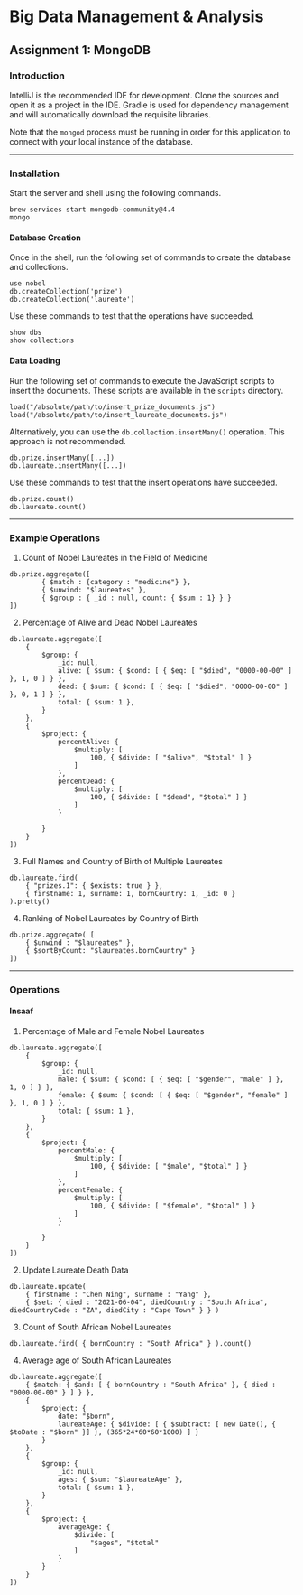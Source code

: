 # Big Data Management & Analysis

## Assignment 1: MongoDB

### Introduction

IntelliJ is the recommended IDE for development. Clone the sources and open it as a project in the IDE.
Gradle is used for dependency management and will automatically download the requisite libraries.

Note that the `mongod` process must be running in order for this application to connect with your local instance of the database.

---

### Installation

Start the server and shell using the following commands.

```
brew services start mongodb-community@4.4
mongo
```

#### Database Creation

Once in the shell, run the following set of commands to create the database and collections.

```
use nobel
db.createCollection('prize')
db.createCollection('laureate')
```

Use these commands to test that the operations have succeeded.

```
show dbs
show collections
```

#### Data Loading

Run the following set of commands to execute the JavaScript scripts to insert the documents.
These scripts are available in the `scripts` directory.

```
load("/absolute/path/to/insert_prize_documents.js")
load("/absolute/path/to/insert_laureate_documents.js")
```

Alternatively, you can use the `db.collection.insertMany()` operation. This approach is not recommended.

```
db.prize.insertMany([...])
db.laureate.insertMany([...])
```

Use these commands to test that the insert operations have succeeded.

```
db.prize.count()
db.laureate.count()
```

---

### Example Operations

1. Count of Nobel Laureates in the Field of Medicine

```
db.prize.aggregate([
        { $match : {category : "medicine"} },
        { $unwind: "$laureates" },
        { $group : { _id : null, count: { $sum : 1} } }
])
```

2. Percentage of Alive and Dead Nobel Laureates

```
db.laureate.aggregate([
    {
        $group: {
            _id: null,
            alive: { $sum: { $cond: [ { $eq: [ "$died", "0000-00-00" ] }, 1, 0 ] } },
            dead: { $sum: { $cond: [ { $eq: [ "$died", "0000-00-00" ] }, 0, 1 ] } },
            total: { $sum: 1 },
        }
    },
    {
        $project: {
            percentAlive: {
                $multiply: [
                    100, { $divide: [ "$alive", "$total" ] }
                ]
            },
            percentDead: {
                $multiply: [
                    100, { $divide: [ "$dead", "$total" ] }
                ]
            }

        }
    }
])
```

3. Full Names and Country of Birth of Multiple Laureates

```
db.laureate.find(
    { "prizes.1": { $exists: true } },
    { firstname: 1, surname: 1, bornCountry: 1, _id: 0 }
).pretty()
```

4. Ranking of Nobel Laureates by Country of Birth

```
db.prize.aggregate( [
    { $unwind : "$laureates" },
    { $sortByCount: "$laureates.bornCountry" }
])
```

---

### Operations

#### Insaaf

1. Percentage of Male and Female Nobel Laureates

```
db.laureate.aggregate([
    {
        $group: {
            _id: null,
            male: { $sum: { $cond: [ { $eq: [ "$gender", "male" ] }, 1, 0 ] } },
            female: { $sum: { $cond: [ { $eq: [ "$gender", "female" ] }, 1, 0 ] } },
            total: { $sum: 1 },
        }
    },
    {
        $project: {
            percentMale: {
                $multiply: [
                    100, { $divide: [ "$male", "$total" ] }
                ]
            },
            percentFemale: {
                $multiply: [
                    100, { $divide: [ "$female", "$total" ] }
                ]
            }

        }
    }
])
```

2. Update Laureate Death Data

```
db.laureate.update(
    { firstname : "Chen Ning", surname : "Yang" },
    { $set: { died : "2021-06-04", diedCountry : "South Africa", diedCountryCode : "ZA", diedCity : "Cape Town" } } )
```

3. Count of South African Nobel Laureates

```
db.laureate.find( { bornCountry : "South Africa" } ).count()
```

4. Average age of South African Laureates

```
db.laureate.aggregate([
    { $match: { $and: [ { bornCountry : "South Africa" }, { died : "0000-00-00" } ] } },
    {
        $project: {
            date: "$born",
            laureateAge: { $divide: [ { $subtract: [ new Date(), { $toDate : "$born" }] }, (365*24*60*60*1000) ] }
        }
    },
    {
        $group: {
            _id: null,
            ages: { $sum: "$laureateAge" },
            total: { $sum: 1 },
        }
    },
    {
        $project: {
            averageAge: {
                $divide: [
                    "$ages", "$total"
                ]
            }
        }
    }
])
```
